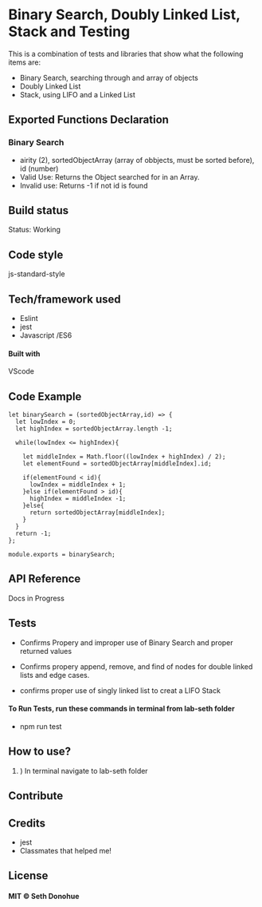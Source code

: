 # Binary Search, Doubly Linked List, Stack and Testing

This is a combination of tests and libraries that show what the following items are:
- Binary Search, searching through and array of objects
- Doubly Linked List
- Stack, using LIFO and a Linked List

## Exported Functions Declaration
### Binary Search
  - airity (2), sortedObjectArray (array of obbjects, must be sorted before), id (number)
  - Valid Use: Returns the Object searched for in an Array.
  - Invalid use: Returns -1 if not id is found



## Build status

<!-- Build status of continus integration i.e. travis, appveyor etc. Ex.  -->
Status: Working


## Code style

js-standard-style

<!-- ## Screenshots

![Chat Room Example](https://raw.githubusercontent.com/SethDonohue/06-tcp-server/seth-lab/lab-seth/img/TCP-Chat-Server.png) -->

## Tech/framework used
- Eslint
- jest
- Javascript /ES6


#### Built with

VScode


## Code Example
```
let binarySearch = (sortedObjectArray,id) => {
  let lowIndex = 0;
  let highIndex = sortedObjectArray.length -1;

  while(lowIndex <= highIndex){

    let middleIndex = Math.floor((lowIndex + highIndex) / 2);
    let elementFound = sortedObjectArray[middleIndex].id;
    
    if(elementFound < id){
      lowIndex = middleIndex + 1;
    }else if(elementFound > id){
      highIndex = middleIndex -1;
    }else{
      return sortedObjectArray[middleIndex];
    } 
  }
  return -1;
};

module.exports = binarySearch;
```
###
## API Reference

Docs in Progress

## Tests

- Confirms Propery and improper use of Binary Search and proper returned values

- Confirms propery append, remove, and find of nodes for double linked lists and edge cases.

- confirms proper use of singly linked list to creat a LIFO Stack

#### To Run Tests, run these commands in terminal from lab-seth folder

- npm run test

## How to use?

1. ) In terminal navigate to lab-seth folder
<!-- If people like your project they’ll want to learn how they can use it. To do so include step by step guide to use your project. -->

## Contribute

<!-- Let people know how they can contribute into your project. A contributing guideline will be a big plus. -->

## Credits
- jest
- Classmates that helped me!
<!-- Give proper credits. This could be a link to any repo which inspired you to build this project, any blogposts or links to people who contrbuted in this project.

Anything else that seems useful -->

## License

#### MIT © Seth Donohue